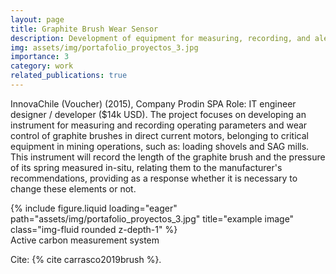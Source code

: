 ```yaml
---
layout: page
title: Graphite Brush Wear Sensor
description: Development of equipment for measuring, recording, and alerting wear of graphite brushes in direct current motors for mining equipment with high operational criticality (2015)
img: assets/img/portafolio_proyectos_3.jpg
importance: 3
category: work
related_publications: true
---
```




InnovaChile (Voucher) (2015), Company Prodin SPA
Role: IT engineer designer / developer ($14k USD). The project focuses on developing an instrument for measuring and recording operating parameters and wear control of graphite brushes in direct current motors, belonging to critical equipment in mining operations, such as: loading shovels and SAG mills. This instrument will record the length of the graphite brush and the pressure of its spring measured in-situ, relating them to the manufacturer's recommendations, providing as a response whether it is necessary to change these elements or not.


<div class="row">
    <div class="col-sm mt-3 mt-md-0">
        {% include figure.liquid loading="eager" path="assets/img/portafolio_proyectos_3.jpg" title="example image" class="img-fluid rounded z-depth-1" %}
    </div>
</div>
<div class="caption">
    Active carbon measurement system
</div>

Cite: {% cite carrasco2019brush %}.
